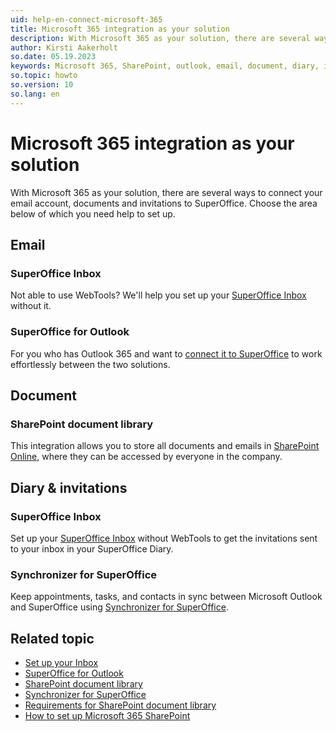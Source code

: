 ```yaml
---
uid: help-en-connect-microsoft-365
title: Microsoft 365 integration as your solution
description: With Microsoft 365 as your solution, there are several ways to connect your email account, documents and invitations to SuperOffice.
author: Kirsti Aakerholt
so.date: 05.19.2023
keywords: Microsoft 365, SharePoint, outlook, email, document, diary, invitation
so.topic: howto
so.version: 10
so.lang: en
---
```


# Microsoft 365 integration as your solution

With Microsoft 365 as your solution, there are several ways to connect your email account, documents and invitations to SuperOffice. Choose the area below of which you need help to set up.

## Email

### SuperOffice Inbox

Not able to use WebTools? We'll help you set up your [SuperOffice Inbox][1] without it.

### SuperOffice for Outlook

For you who has Outlook 365 and want to [connect it to SuperOffice][2] to work effortlessly between the two solutions.

## Document

### SharePoint document library

This integration allows you to store all documents and emails in [SharePoint Online][3], where they can be accessed by everyone in the company.

## Diary & invitations

### SuperOffice Inbox

Set up your [SuperOffice Inbox][1] without WebTools to get the invitations sent to your inbox in your SuperOffice Diary.

### Synchronizer for SuperOffice

Keep appointments, tasks, and contacts in sync between Microsoft Outlook and SuperOffice using [Synchronizer for SuperOffice][4].

## Related topic

* [Set up your Inbox][1]
* [SuperOffice for Outlook][2]
* [SharePoint document library][3]
* [Synchronizer for SuperOffice][4]
* [Requirements for SharePoint document library][6]
* [How to set up Microsoft 365 SharePoint][5]

<!-- Referenced links -->
[1]: ../../../email/inbox/learn/setup.md
[2]: ../../../email/superoffice-for-outlook/learn/index.md
[3]: ../../../admin/preferences/learn/document-library/change-to-sharepoint.md
[4]: https://appstore.superoffice.com/infobridge-software-b-v-/synchronizer-for-superoffice
[5]: ../../../document/cloud/sharepoint-documents/set-up.md
[6]: ../../../document/cloud/sharepoint-documents/requirements.md

<!-- Referenced images -->
